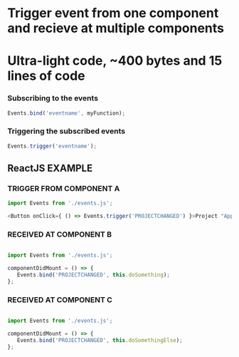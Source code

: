 
# Trigger event from one component and recieve at multiple components
# Ultra-light code, ~400 bytes and 15 lines of code

### Subscribing to the events
```js
Events.bind('eventname', myFunction);
```

### Triggering the subscribed events
```js
Events.trigger('eventname');
```


 
## ReactJS EXAMPLE 

### TRIGGER FROM COMPONENT A

```js
import Events from './events.js';

<Button onClick={ () => Events.trigger('PROJECTCHANGED') }>Project "Apple & Oranges"</Button>

```

### RECEIVED AT COMPONENT B

```js

import Events from './events.js';

componentDidMount = () => {
   Events.bind('PROJECTCHANGED', this.doSomething);
};

```

### RECEIVED AT COMPONENT C

```js

import Events from './events.js';

componentDidMount = () => {
   Events.bind('PROJECTCHANGED', this.doSomethingElse);
};

```
